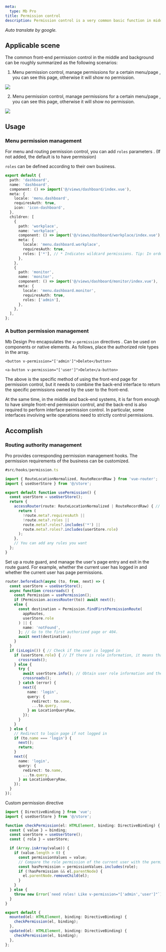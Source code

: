 ```yaml
meta:
  type: Mb Pro
title: Permission control
description: Permission control is a very common basic function in middle and background scenarios. In v2.2.0, the permission control function was integrated into Mb Design Pro
```
*Auto translate by google.*

## Applicable scene

The common front-end permission control in the middle and background can be roughly summarized as the following scenarios:

1. Menu permission control, manage permissions for a certain menu/page , you can see this page, otherwise it will show no permission.

![](http://p1-arco.byteimg.com/tos-cn-i-uwbnlip3yd/116622141d7b228ad2259c81cd32d095.gif~tplv-uwbnlip3yd-3.awebp)

2. Menu permission control, manage permissions for a certain menu/page , you can see this page, otherwise it will show no permission.


![](http://p1-arco.byteimg.com/tos-cn-i-uwbnlip3yd/7b410fa5dad6e47665c264fae910c0c8.gif~tplv-uwbnlip3yd-3.awebp)


## Usage

### Menu permission management

For menu and routing permission control, you can add `roles` parameters . (If not added, the default is to have permission)

`roles` can be defined according to their own business.


```ts
export default {
  path: 'dashboard',
  name: 'dashboard',
  component: () => import('@/views/dashboard/index.vue'),
  meta: {
    locale: 'menu.dashboard',
    requiresAuth: true,
    icon: 'icon-dashboard',
  },
  children: [
    {
      path: 'workplace',
      name: 'workplace',
      component: () => import('@/views/dashboard/workplace/index.vue'),
      meta: {
        locale: 'menu.dashboard.workplace',
        requiresAuth: true,
        roles: ['*'], // * Indicates wildcard permissions. Tip: In order to write less code, you can also not define this field.
      },
    },
    {
      path: 'monitor',
      name: 'monitor',
      component: () => import('@/views/dashboard/monitor/index.vue'),
      meta: {
        locale: 'menu.dashboard.monitor',
        requiresAuth: true,
        roles: ['admin'],
      },
    },
  ],
};
```

### A button permission management

Mb Design Pro encapsulates the `v-permission` directives . Can be used on components or native elements.
As follows, place the authorized role types in the array.

```vue
<button v-permission="['admin']">Delete</button>

<a-button v-permission="['user']">Delete</a-button>
```

The above is the specific method of using the front-end page for permission control, but it needs to combine the back-end interface to return the specific permissions owned by the user to the front-end.

At the same time, in the middle and back-end systems, it is far from enough to have simple front-end permission control, and the back-end is also required to perform interface permission control. In particular, some interfaces involving write operations need to strictly control permissions.

## Accomplish

### Routing authority management

Pro provides corresponding permission management hooks. The permission requirements of the business can be customized.

```ts
#src/hooks/permission.ts

import { RouteLocationNormalized, RouteRecordRaw } from 'vue-router';
import { useUserStore } from '@/store';

export default function usePermission() {
  const userStore = useUserStore();
  return {
    accessRouter(route: RouteLocationNormalized | RouteRecordRaw) { // Determine whether the current user has permission to the route
      return (
        !route.meta?.requiresAuth ||
        !route.meta?.roles ||
        route.meta?.roles?.includes('*') ||
        route.meta?.roles?.includes(userStore.role)
      );
    },
    // You can add any rules you want
  };
}
```

Set up a route guard, and manage the user's page entry and exit in the route guard. For example, whether the current user has logged in and whether the current user has page permissions.

``` ts
router.beforeEach(async (to, from, next) => {
  const userStore = useUserStore();
  async function crossroads() {
    const Permission = usePermission();
    if (Permission.accessRouter(to)) await next();
    else {
      const destination = Permission.findFirstPermissionRoute(
        appRoutes,
        userStore.role
      ) || {
        name: 'notFound',
      }; // Go to the first authorized page or 404.
      await next(destination);
    }
  }
  if (isLogin()) { // Check if the user is logged in
    if (userStore.role) { // If there is role information, it means that the current user has logged in and obtained user information.
      crossroads();
    } else {
      try {
        await userStore.info(); // Obtain user role information and then perform subsequent jump processing
        crossroads();
      } catch (error) {
        next({
          name: 'login',
          query: {
            redirect: to.name,
            ...to.query,
          } as LocationQueryRaw,
        });
      }
    }
  } else {
    // Redirect to login page if not logged in
    if (to.name === 'login') {
      next();
      return;
    }
    next({
      name: 'login',
      query: {
        redirect: to.name,
        ...to.query,
      } as LocationQueryRaw,
    });
  }
});
```

Custom permission directive

```ts
import { DirectiveBinding } from 'vue';
import { useUserStore } from '@/store';

function checkPermission(el: HTMLElement, binding: DirectiveBinding) {
  const { value } = binding;
  const userStore = useUserStore();
  const { role } = userStore;

  if (Array.isArray(value)) {
    if (value.length > 0) {
      const permissionValues = value;
      // Compare the role permission of the current user with the permission type of the incoming command. If the current user does not have permission, the node deletion operation will be performed.
      const hasPermission = permissionValues.includes(role);
      if (!hasPermission && el.parentNode) {
        el.parentNode.removeChild(el);
      }
    }
  } else {
    throw new Error(`need roles! Like v-permission="['admin','user']"`);
  }
}

export default {
  mounted(el: HTMLElement, binding: DirectiveBinding) {
    checkPermission(el, binding);
  },
  updated(el: HTMLElement, binding: DirectiveBinding) {
    checkPermission(el, binding);
  },
};
```